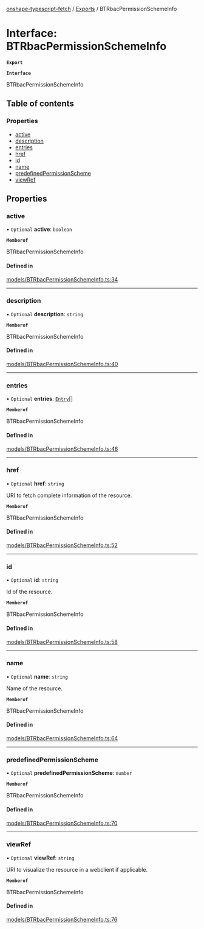 [onshape-typescript-fetch](../README.md) / [Exports](../modules.md) / BTRbacPermissionSchemeInfo

# Interface: BTRbacPermissionSchemeInfo

**`Export`**

**`Interface`**

BTRbacPermissionSchemeInfo

## Table of contents

### Properties

- [active](BTRbacPermissionSchemeInfo.md#active)
- [description](BTRbacPermissionSchemeInfo.md#description)
- [entries](BTRbacPermissionSchemeInfo.md#entries)
- [href](BTRbacPermissionSchemeInfo.md#href)
- [id](BTRbacPermissionSchemeInfo.md#id)
- [name](BTRbacPermissionSchemeInfo.md#name)
- [predefinedPermissionScheme](BTRbacPermissionSchemeInfo.md#predefinedpermissionscheme)
- [viewRef](BTRbacPermissionSchemeInfo.md#viewref)

## Properties

### active

• `Optional` **active**: `boolean`

**`Memberof`**

BTRbacPermissionSchemeInfo

#### Defined in

[models/BTRbacPermissionSchemeInfo.ts:34](https://github.com/toebes/onshape-typescript-fetch/blob/3e11ae1/models/BTRbacPermissionSchemeInfo.ts#L34)

___

### description

• `Optional` **description**: `string`

**`Memberof`**

BTRbacPermissionSchemeInfo

#### Defined in

[models/BTRbacPermissionSchemeInfo.ts:40](https://github.com/toebes/onshape-typescript-fetch/blob/3e11ae1/models/BTRbacPermissionSchemeInfo.ts#L40)

___

### entries

• `Optional` **entries**: [`Entry`](Entry.md)[]

**`Memberof`**

BTRbacPermissionSchemeInfo

#### Defined in

[models/BTRbacPermissionSchemeInfo.ts:46](https://github.com/toebes/onshape-typescript-fetch/blob/3e11ae1/models/BTRbacPermissionSchemeInfo.ts#L46)

___

### href

• `Optional` **href**: `string`

URI to fetch complete information of the resource.

**`Memberof`**

BTRbacPermissionSchemeInfo

#### Defined in

[models/BTRbacPermissionSchemeInfo.ts:52](https://github.com/toebes/onshape-typescript-fetch/blob/3e11ae1/models/BTRbacPermissionSchemeInfo.ts#L52)

___

### id

• `Optional` **id**: `string`

Id of the resource.

**`Memberof`**

BTRbacPermissionSchemeInfo

#### Defined in

[models/BTRbacPermissionSchemeInfo.ts:58](https://github.com/toebes/onshape-typescript-fetch/blob/3e11ae1/models/BTRbacPermissionSchemeInfo.ts#L58)

___

### name

• `Optional` **name**: `string`

Name of the resource.

**`Memberof`**

BTRbacPermissionSchemeInfo

#### Defined in

[models/BTRbacPermissionSchemeInfo.ts:64](https://github.com/toebes/onshape-typescript-fetch/blob/3e11ae1/models/BTRbacPermissionSchemeInfo.ts#L64)

___

### predefinedPermissionScheme

• `Optional` **predefinedPermissionScheme**: `number`

**`Memberof`**

BTRbacPermissionSchemeInfo

#### Defined in

[models/BTRbacPermissionSchemeInfo.ts:70](https://github.com/toebes/onshape-typescript-fetch/blob/3e11ae1/models/BTRbacPermissionSchemeInfo.ts#L70)

___

### viewRef

• `Optional` **viewRef**: `string`

URI to visualize the resource in a webclient if applicable.

**`Memberof`**

BTRbacPermissionSchemeInfo

#### Defined in

[models/BTRbacPermissionSchemeInfo.ts:76](https://github.com/toebes/onshape-typescript-fetch/blob/3e11ae1/models/BTRbacPermissionSchemeInfo.ts#L76)
